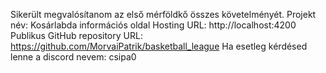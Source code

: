 Sikerült megvalósítanom az első mérföldkő összes követelményét.
Projekt név: Kosárlabda információs oldal
Hosting URL: http://localhost:4200
Publikus GitHub repository URL: https://github.com/MorvaiPatrik/basketball_league
Ha esetleg kérdésed lenne a discord nevem: csipa0